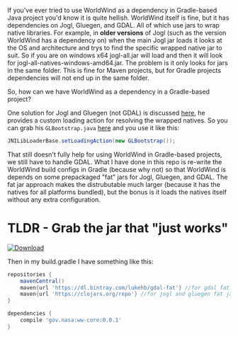 If you've ever tried to use WorldWind as a dependency in Gradle-based Java project you'd know it is quite hellish.
WorldWind itself is fine, but it has dependencies on Jogl, Gluegen, and GDAL. All of which use jars to wrap native
libraries. For example, in **older versions** of Jogl (such as the version WorldWind has a dependency on) when the main Jogl jar loads it looks at the OS and architecture and trys to find the specific wrapped native jar to suit. So if you are on windows x64 jogl-all.jar will load and then it will look for jogl-all-natives-windows-amd64.jar. The problem is it only looks for jars in the same folder. This is fine for Maven projects, but for Gradle projects dependencies will not end up in the same folder.

So, how can we have WorldWind as a dependency in a Gradle-based project?

One solution for Jogl and Gluegen (not GDAL) is discussed [here][forum-post], he provides a custom loading action
for resolving the wrapped natives. So you can grab his `GLBootstrap.java` [here][glbootstrap] and you use it like this:
```java
JNILibLoaderBase.setLoadingAction(new GLBootstrap());
```

That still doesn't fully help for using WorldWind in Gradle-based projects, we still have to handle GDAL. What I have done in
this repo is re-write the WorldWind build configs in Gradle (because why not) so that WorldWind is depends on some prepackaged "fat" jars for Jogl, Gluegen, and GDAL. The fat jar approach makes the distrubutable much larger (because it has the natives for all platforms bundled), but the bonus is it loads the natives itself without any extra configuration.

TLDR - Grab the jar that "just works"
=====================================
[ ![Download](https://api.bintray.com/packages/lukehb/worldwind-bundled/ww-core/images/download.svg) ](https://bintray.com/lukehb/worldwind-bundled/ww-core/_latestVersion)

Then in my build.gradle I have something like this:

```groovy
repositories {
    mavenCentral()
    maven{url 'https://dl.bintray.com/lukehb/gdal-fat'} //for gdal fat jar
    maven{url 'https://clojars.org/repo'} //for jogl and gluegen fat jars
}

dependencies {
    compile 'gov.nasa:ww-core:0.0.1'
}
```

[forum-post]: http://forum.jogamp.org/Atomic-jars-in-Maven-Central-Gradle-build-system-td4029555.html
[glbootstrap]: https://github.com/jjzazuet/jgl/blob/965cb8030cbed1fbe15cf1ca23017f1b7817a520/jgl-opengl/src/main/java/net/tribe7/opengl/platform/GLBootstrap.java
